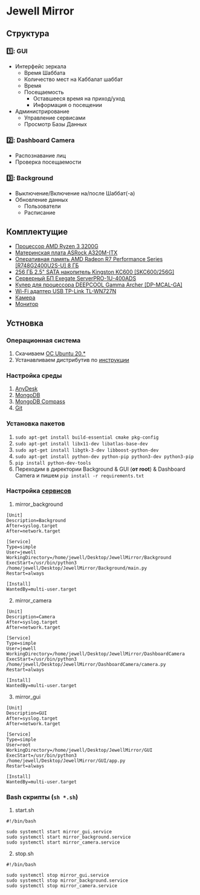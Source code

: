 # Jewell Mirror

## Структура


### :one:: GUI

* Интерфейс зеркала
  * Время Шаббата
  * Количество мест на Каббалат шаббат
  * Время
  * Посещаемость
    * Оставшееся время на приход/уход
    * Информация о посещении
* Администрирование
  * Управление сервисами
  * Просмотр Базы Данных

### :two:: Dashboard Camera
* Распознавание лиц 
* Проверка посещаемости 

### :three:: Background
* Выключение/Включение на/после Шаббат(-а)
* Обновление данных
    * Пользователи
    * Расписание

## Комплектущие

- [Процессор AMD Ryzen 3 3200G](https://market.yandex.ru/product--protsessor-amd-ryzen-3-3200g-am4-4-x-3600-mgts/508267136?glfilter=37693330%3A38326419_100709217342&sku=100709217342&cpa=1)
- [Материнская плата ASRock A320M-ITX](https://www.dns-shop.ru/product/4e7cb0d2afad3332/materinskaa-plata-asrock-a320m-itx/)
- [Оперативная память AMD Radeon R7 Performance Series [R748G2400U2S-U] 8 ГБ](https://www.dns-shop.ru/product/3212767aee271b80/operativnaa-pamat-amd-radeon-r7-performance-series-r748g2400u2s-u-8-gb/)
- [256 ГБ 2.5" SATA накопитель Kingston KC600 [SKC600/256G]](https://www.dns-shop.ru/product/d4e603ebe7a3ed20/256-gb-25-sata-nakopitel-kingston-kc600-skc600256g/)
- [Серверный БП Exegate ServerPRO-1U-400ADS](https://www.dns-shop.ru/product/e9090130a6ee3332/servernyj-bp-exegate-serverpro-1u-400ads/)
- [Кулер для процессора DEEPCOOL Gamma Archer [DP-MCAL-GA]](https://www.dns-shop.ru/product/376bac04499230b1/kuler-dla-processora-deepcool-gamma-archer-dp-mcal-ga/)
- [Wi-Fi адаптер USB TP-Link TL-WN727N](https://www.ozon.ru/product/tp-link-tl-wn727n-besprovodnoy-usb-adapter-28103799/?from=share_android&sh=QNJEjhoFNA&utm_campaign=productpage_link&utm_medium=share_button&utm_source=smm)
- [Камера]()
- [Монитор]()

## Устновка

### Операционная система

1. Скачиваем [ОС Ubuntu 20.*](https://releases.ubuntu.com/focal/)
2. Устанавливаем дистрибутив по [инструкции](https://ubuntu.com/tutorials/install-ubuntu-desktop#1-overview)

### Настройка среды

1. [AnyDesk](https://anydesk.com/en/downloads/linux)
2. [MongoDB](https://www.mongodb.com/docs/manual/tutorial/install-mongodb-on-ubuntu/)
3. [MongoDB Compass](https://www.mongodb.com/docs/compass/current/install/)
4. [Git](https://git-scm.com/download/linux)

### Установка пакетов

1. `sudo apt-get install build-essential cmake pkg-config`
2. `sudo apt-get install libx11-dev libatlas-base-dev`
3. `sudo apt-get install libgtk-3-dev libboost-python-dev`
4. `sudo apt-get install python-dev python-pip python3-dev python3-pip`
5. `pip install python-dev-tools`
6. Переходим в директории Background & GUI (**от root**) & Dashboard Camera и пишем `pip install -r requirements.txt`

### Настройка [сервисов](https://dzen.ru/media/cyber/sozdaem-systemd-iunit-unit-na-primere-telegram-bota-62383c5d55ea3027de06d7ed?utm_referer=away.vk.com)

1. mirror_background
```
[Unit]
Description=Background
After=syslog.target
After=network.target

[Service]
Type=simple
User=jewell
WorkingDirectory=/home/jewell/Desktop/JewellMirror/Background
ExecStart=/usr/bin/python3 /home/jewell/Desktop/JewellMirror/Background/main.py
Restart=always

[Install]
WantedBy=multi-user.target
```

2. mirror_camera
```
[Unit]
Description=Camera
After=syslog.target
After=network.target

[Service]
Type=simple
User=jewell
WorkingDirectory=/home/jewell/Desktop/JewellMirror/DashboardCamera
ExecStart=/usr/bin/python3 /home/jewell/Desktop/JewellMirror/DashboardCamera/camera.py
Restart=always

[Install]
WantedBy=multi-user.target
```

3. mirror_gui
```
[Unit]
Description=GUI
After=syslog.target
After=network.target

[Service]
Type=simple
User=root
WorkingDirectory=/home/jewell/Desktop/JewellMirror/GUI
ExecStart=/usr/bin/python3 /home/jewell/Desktop/JewellMirror/GUI/app.py
Restart=always

[Install]
WantedBy=multi-user.target
```

### Bash скрипты (```sh *.sh```)

1. start.sh
```
#!/bin/bash

sudo systemctl start mirror_gui.service
sudo systemctl start mirror_background.service
sudo systemctl start mirror_camera.service
```

2. stop.sh
```
#!/bin/bash

sudo systemctl stop mirror_gui.service
sudo systemctl stop mirror_background.service
sudo systemctl stop mirror_camera.service
```
